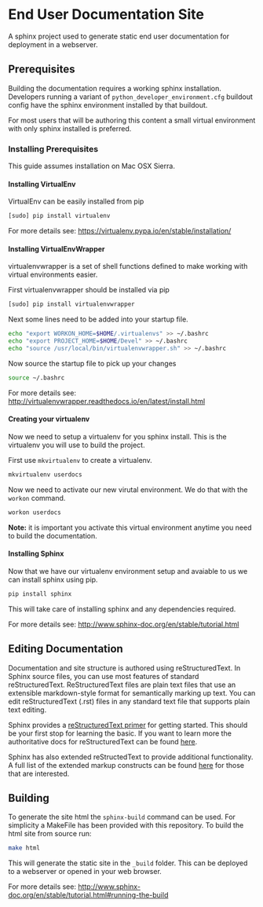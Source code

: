 # End User Documentation Site

A sphinx project used to generate static end user documentation for deployment in a webserver.

## Prerequisites

Building the documentation requires a working sphinx installation.  Developers running a variant of `python_developer_environment.cfg` buildout config have the sphinx environment installed by that buildout.

For most users that will be authoring this content a small virtual environment with  only sphinx installed is preferred.

### Installing Prerequisites

This guide assumes installation on Mac OSX Sierra. 

#### Installing VirtualEnv

VirtualEnv can be easily installed from pip

```bash
[sudo] pip install virtualenv
```
For more details see: https://virtualenv.pypa.io/en/stable/installation/

#### Installing VirtualEnvWrapper

virtualenvwrapper is a set of shell functions defined to make working with virtual environments easier.

First virtualenvwrapper should be installed via pip

```bash
[sudo] pip install virtualenvwrapper
```

Next some lines need to be added into your startup file.

```bash
echo "export WORKON_HOME=$HOME/.virtualenvs" >> ~/.bashrc
echo "export PROJECT_HOME=$HOME/Devel" >> ~/.bashrc
echo "source /usr/local/bin/virtualenvwrapper.sh" >> ~/.bashrc
```

Now source the startup file to pick up your changes

```bash
source ~/.bashrc
```

For more details see: http://virtualenvwrapper.readthedocs.io/en/latest/install.html

#### Creating your virtualenv

Now we need to setup a virtualenv for you sphinx install.  This is the virtualenv you will use to build the project.

First use `mkvirtualenv` to create a virtualenv.

```bash
mkvirtualenv userdocs
```

Now we need to activate our new virutal environment. We do that with the `workon` command.

```bash
workon userdocs
```

**Note:** it is important you activate this virtual environment anytime you need to build the documentation.

#### Installing Sphinx

Now that we have our virtualenv environment setup and avaiable to us we can install sphinx using pip.

```bash
pip install sphinx
```

This will take care of installing sphinx and any dependencies required.

For more details see: http://www.sphinx-doc.org/en/stable/tutorial.html


## Editing Documentation

Documentation and site structure is authored using reStructuredText. In Sphinx source files, you can use most features of standard reStructuredText. ReStructuredText files are plain text files that use an extensible markdown-style format for semantically marking up text.  You can edit reStructuredText (.rst) files in any standard text file that supports plain text editing.

Sphinx provides a [reStructuredText primer](http://www.sphinx-doc.org/en/stable/rest.html#rst-primer) for getting started.  This should be your first stop for learning the basic.  If you want to learn more the authoritative docs for reStructuredText can be found [here](http://docutils.sourceforge.net/rst.html).

Sphinx has also extended reStructedText to provide additional functionality.  A full list of the extended markup constructs can be found [here](http://www.sphinx-doc.org/en/stable/markup/index.html#sphinxmarkup) for those that are interested.

## Building

To generate the site html the `sphinx-build` command can be used.  For simplicity a MakeFile has been provided with this repository.  To build the html site from source run:

```bash
make html
```

This will generate the static site in the `_build` folder.  This can be deployed to a webserver or opened in your web browser.

For more details see: http://www.sphinx-doc.org/en/stable/tutorial.html#running-the-build


